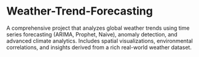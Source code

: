 # Weather-Trend-Forecasting
A comprehensive project that analyzes global weather trends using time series forecasting (ARIMA, Prophet, Naive), anomaly detection, and advanced climate analytics. Includes spatial visualizations, environmental correlations, and insights derived from a rich real-world weather dataset.
